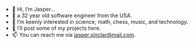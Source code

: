 - 👋 Hi, I’m Jasper...
- 👀 a 32 year old software engineer from the USA.
- 🌱 I’m keenly interested in science, math, chess, music, and technology.
- 💞️ I’ll post some of my projects here.
- 📫 You can reach me via jasper.sinclar@mail.com.

<!---
jasper-sinclair/jasper-sinclair is a ✨ special ✨ repository because its `README.md` (this file) appears on your GitHub profile.
You can click the Preview link to take a look at your changes.
--->
